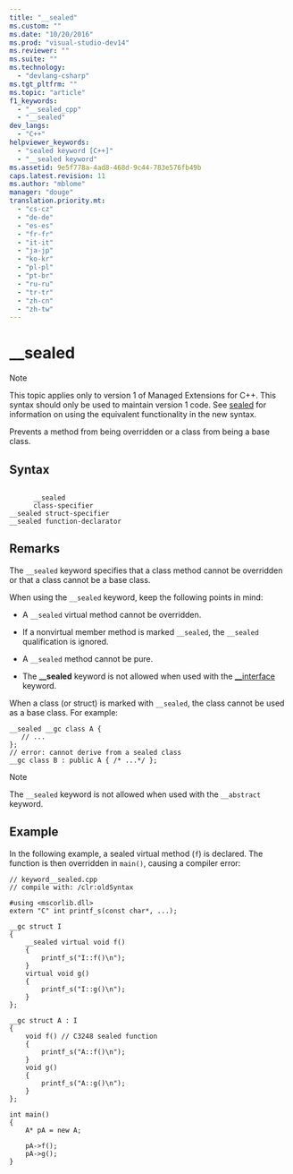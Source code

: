 ```yaml
---
title: "__sealed"
ms.custom: ""
ms.date: "10/20/2016"
ms.prod: "visual-studio-dev14"
ms.reviewer: ""
ms.suite: ""
ms.technology: 
  - "devlang-csharp"
ms.tgt_pltfrm: ""
ms.topic: "article"
f1_keywords: 
  - "__sealed_cpp"
  - "__sealed"
dev_langs: 
  - "C++"
helpviewer_keywords: 
  - "sealed keyword [C++]"
  - "__sealed keyword"
ms.assetid: 9e5f778a-4ad8-468d-9c44-783e576fb49b
caps.latest.revision: 11
ms.author: "mblome"
manager: "douge"
translation.priority.mt: 
  - "cs-cz"
  - "de-de"
  - "es-es"
  - "fr-fr"
  - "it-it"
  - "ja-jp"
  - "ko-kr"
  - "pl-pl"
  - "pt-br"
  - "ru-ru"
  - "tr-tr"
  - "zh-cn"
  - "zh-tw"
---
```

# __sealed
> [!NOTE]
>  This topic applies only to version 1 of Managed Extensions for C++. This syntax should only be used to maintain version 1 code. See [sealed](../Topic/sealed%20%20\(C++%20Component%20Extensions\).md) for information on using the equivalent functionality in the new syntax.  
  
 Prevents a method from being overridden or a class from being a base class.  
  
## Syntax  
  
```  
  
      __sealed   
      class-specifier  
__sealed struct-specifier  
__sealed function-declarator  
```  
  
## Remarks  
 The `__sealed` keyword specifies that a class method cannot be overridden or that a class cannot be a base class.  
  
 When using the `__sealed` keyword, keep the following points in mind:  
  
-   A `__sealed` virtual method cannot be overridden.  
  
-   If a nonvirtual member method is marked `__sealed`, the `__sealed` qualification is ignored.  
  
-   A `__sealed` method cannot be pure.  
  
-   The **__sealed** keyword is not allowed when used with the [__interface](../Topic/__interface.md) keyword.  
  
 When a class (or struct) is marked with `__sealed`, the class cannot be used as a base class. For example:  
  
```  
__sealed __gc class A {  
   // ...  
};  
// error: cannot derive from a sealed class  
__gc class B : public A { /* ...*/ };  
```  
  
> [!NOTE]
>  The `__sealed` keyword is not allowed when used with the `__abstract` keyword.  
  
## Example  
 In the following example, a sealed virtual method (`f`) is declared. The function is then overridden in `main()`, causing a compiler error:  
  
```  
// keyword__sealed.cpp  
// compile with: /clr:oldSyntax  
  
#using <mscorlib.dll>  
extern "C" int printf_s(const char*, ...);  
  
__gc struct I  
{  
    __sealed virtual void f()  
    {   
        printf_s("I::f()\n");   
    }  
    virtual void g()  
    {  
        printf_s("I::g()\n");  
    }  
};  
  
__gc struct A : I   
{  
    void f() // C3248 sealed function  
    {   
        printf_s("A::f()\n");   
    }     
    void g()  
    {  
        printf_s("A::g()\n");  
    }  
};  
  
int main()  
{  
    A* pA = new A;  
  
    pA->f();  
    pA->g();  
}  
```
